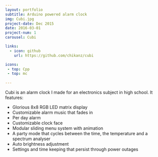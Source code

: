 ```yaml
---
layout: portfolio
subtitle: Arduino powered alarm clock
img: Cubi.jpg
project-date: Dec 2015
date: 2016-03-01
project-num: 1
carousel: Cubi

links:
  - icon: github
    url: https://github.com/chikanz/cubi

icons:
 - top: Cpp
 - top: mc
 
---
```


Cubi is an alarm clock I made for an electronics subject in high school. It features:

- Glorious 8x8 RGB LED matrix display
- Customizable alarm music that fades in
- Per day alarm
- Customizable clock face
- Modular sliding menu system with animation
- A party mode that cycles between the time, the temperature and a spectrum analyser
- Auto brightness adjustment
- Settings and time keeping that persist through power outages